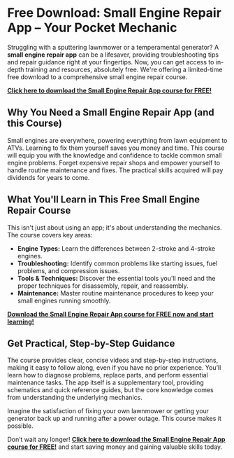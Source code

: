 # Free Download: Small Engine Repair App – Your Pocket Mechanic

Struggling with a sputtering lawnmower or a temperamental generator? A **small engine repair app** can be a lifesaver, providing troubleshooting tips and repair guidance right at your fingertips. Now, you can get access to in-depth training and resources, absolutely free. We're offering a limited-time free download to a comprehensive small engine repair course.

[**Click here to download the Small Engine Repair App course for FREE!**](https://udemywork.com/small-engine-repair-app)

## Why You Need a Small Engine Repair App (and this Course)

Small engines are everywhere, powering everything from lawn equipment to ATVs. Learning to fix them yourself saves you money and time. This course will equip you with the knowledge and confidence to tackle common small engine problems. Forget expensive repair shops and empower yourself to handle routine maintenance and fixes. The practical skills acquired will pay dividends for years to come.

## What You'll Learn in This Free Small Engine Repair Course

This isn't just about using an app; it's about understanding the mechanics. The course covers key areas:

*   **Engine Types:** Learn the differences between 2-stroke and 4-stroke engines.
*   **Troubleshooting:** Identify common problems like starting issues, fuel problems, and compression issues.
*   **Tools & Techniques:** Discover the essential tools you'll need and the proper techniques for disassembly, repair, and reassembly.
*   **Maintenance:** Master routine maintenance procedures to keep your small engines running smoothly.

[**Download the Small Engine Repair App course for FREE now and start learning!**](https://udemywork.com/small-engine-repair-app)

## Get Practical, Step-by-Step Guidance

The course provides clear, concise videos and step-by-step instructions, making it easy to follow along, even if you have no prior experience. You’ll learn how to diagnose problems, replace parts, and perform essential maintenance tasks. The app itself is a supplementary tool, providing schematics and quick reference guides, but the core knowledge comes from understanding the underlying mechanics.

Imagine the satisfaction of fixing your own lawnmower or getting your generator back up and running after a power outage. This course makes it possible.

Don’t wait any longer! **[Click here to download the Small Engine Repair App course for FREE!](https://udemywork.com/small-engine-repair-app)** and start saving money and gaining valuable skills today.
